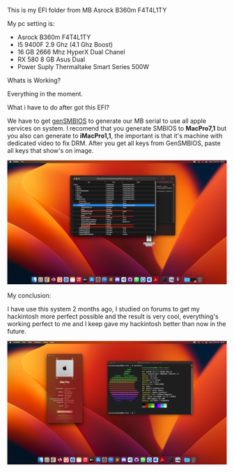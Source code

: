 This is my EFI folder from MB Asrock B360m F4T4L1TY

My pc setting is:
<ul>
  <li>Asrock B360m F4T4L1TY</li>
  <li>I5 9400F 2.9 Ghz (4.1 Ghz Boost)</li>
  <li>16 GB 2666 Mhz HyperX Dual Chanel</li>
  <li>RX 580 8 GB Asus Dual</li>
  <li>Power Suply Thermaltake Smart Series 500W</li>
</ul>


Whats is Working?

Everything in the moment.

What i have to do after got this EFI?

We have to get <a href="https://github.com/corpnewt/GenSMBIOS">genSMBIOS</a> to generate our MB serial to use all apple services on system. I recomend that you generate SMBIOS to <strong>MacPro7,1</strong> but you also can generate to <strong>iMacPro1,1</strong>, the important is that it's machine with dedicated video to fix DRM. After you get all keys from GenSMBIOS, paste all keys that show's on image.

<img src="https://raw.githubusercontent.com/LuizSoares1/EFI-Asrock-B360M-Fat4al1ty/main/Systemproductnames.png">

My conclusion:

I have use this system 2 months ago, I studied on forums to get my hackintosh more perfect possible and the result is very cool, everything's working perfect to me and I keep gave my hackintosh better than now in the future.

<img src="https://raw.githubusercontent.com/LuizSoares1/EFI-Asrock-B360M-Fat4al1ty/main/My%20mac%20os.png">
